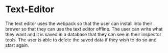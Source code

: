 # Text-Editor

The text editor uses the webpack so that the user can install into their brower so that they can use the text editor offline. The user can write what they want and it is saved in a database that they can see in their inspector tools. The user is able to delete the saved data if they wish to do so and start again. 
